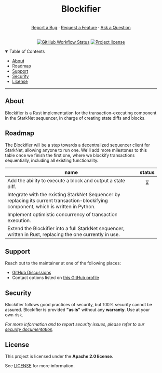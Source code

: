 <div align="center">
  <h1>Blockifier</h1>
  <br />
  <a href="https://github.com/starkware-libs/blockifier-old/issues/new?assignees=&labels=bug&template=01_BUG_REPORT.md&title=bug%3A+">Report a Bug</a>
  ·
  <a href="https://github.com/starkware-libs/blockifier-old/issues/new?assignees=&labels=enhancement&template=02_FEATURE_REQUEST.md&title=feat%3A+">Request a Feature</a>
  ·
  <a href="https://github.com/starkware-libs/blockifier-old/discussions/new?category=q-a">Ask a Question</a>
</div>

<div align="center">
<br />

[![GitHub Workflow Status](https://github.com/starkware-libs/blockifier-old/actions/workflows/post-merge.yml/badge.svg)](https://github.com/starkware-libs/blockifier-old/actions/workflows/post-merge.yml)
[![Project license](https://img.shields.io/github/license/starkware-libs/blockifier-old.svg?style=flat-square)](LICENSE)

</div>

<details open="open">
<summary>Table of Contents</summary>

- [About](#about)
- [Roadmap](#roadmap)
- [Support](#support)
- [Security](#security)
- [License](#license)

</details>

---

## About

Blockifier is a Rust implementation for the transaction-executing component in the StarkNet sequencer, in charge of creating state diffs and blocks.

## Roadmap
The Blockifier will be a step towards a decentralized sequencer client for StarkNet, allowing anyone to run one.
We'll add more milestones to this table once we finish the first one, where we blockify transactions sequentially, including all existing functionality.

| name                   | status |
|------------------------|:--------:|
| Add the ability to execute a block and output a state diff.                                                                                       | ⏳ |
| Integrate with the existing StarkNet Sequencer by replacing its current transaction-blockifying component, which is written in Python.            |    |
| Implement optimistic concurrency of transaction execution.                                                                                        |    |
| Extend the Blockifier into a full StarkNet sequencer, written in Rust, replacing the one currently in use.                                        |    |

## Support

Reach out to the maintainer at one of the following places:

- [GitHub Discussions](https://github.com/starkware-libs/blockifier-old/discussions)
- Contact options listed on [this GitHub profile](https://github.com/starkware-libs)

## Security

Blockifier follows good practices of security, but 100% security cannot be assured.
Blockifier is provided **"as is"** without any **warranty**. Use at your own risk.

_For more information and to report security issues, please refer to our [security documentation](docs/SECURITY.md)._

## License

This project is licensed under the **Apache 2.0 license**.

See [LICENSE](LICENSE) for more information.
